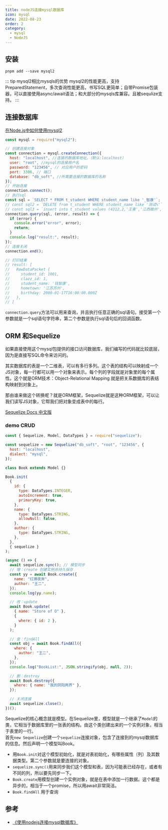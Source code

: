 ```yaml
---
title: nodeJS连接mysql数据库
icon: mysql
date: 2022-08-23
order: 2
category:
  - mysql
  - NodeJS
---
```

## 安装
```
pnpm add --save mysql2
```

::: tip mysql2相比mysqls的优势
mysql2的性能更高，支持PreparedStatement，多次查询性能更高，书写SQL更简单；自带Promise包装器，可以直接使用async/await语法；和大部分的mysqls库兼容。且被sequlize支持。
:::

## 连接数据库

[在Node.js中如何使用mysql2](https://blog.csdn.net/qq_45040919/article/details/110139354)

```js
const mysql = require("mysql2");

// 创建连接对象
const connection = mysql.createConnection({
  host: "localhost", //连接的数据库地址。（默认:localhost）
  user: "root", //mysql的连接用户名
  password: "123456", // 对应用户的密码
  port: 3306, // 端口
  database: "db_soft", //所需要连接的数据库的名称
});
// 开始连接
connection.connect();
// 执行sql
const sql = `SELECT * FROM t_student WHERE student_name like '_智康'`;
// const sql2 = `DELETE from t_student WHERE student_name like '测试%'`;
// const sql3 = `insert into t_student values (4312,2,'王東','江西赣州','1999-07-10');`;
connection.query(sql, (error, result) => {
  if (error) {
    console.error("error", error);
    return;
  }
  console.log("result:", result);
});
// 连接关闭
connection.end();

// 打印结果
// result: [
//   RowDataPacket {
//     student_id: 1001,
//     clazz_id: 1,
//     student_name: '钱智康',
//     hometown: '江苏苏州',
//     birthday: 2000-01-17T16:00:00.000Z
//   },
// ]
```
`connection.query`方法可以用来查询，并且执行任意正确的sql语句。接受第一个参数就是一个sql语句字符串，第二个参数是执行sql语句后的回调函数。

## ORM 和Sequelize
如果直接使用这个mysql包提供的接口访问数据库，我们编写的代码就比较底层，因为是直接写SQL命令来访问的。

其实数据库的表是一个二维表，可以有多行多列。这个表的结构可以映射成一个JS对象，每一行都可以用一个对象来表示。每个列的字段就是对象里的每个属性。这个就是ORM技术：Object-Relational Mapping 就是把关系数据库的表结构映射到对象上。

那由谁来做这个转换呢？就是ORM框架，Sequelize就是这种ORM框架，可以让我们读写JS对象，它帮我们把对象变成表中的每行。

[Sequelize Docs 中文版](https://github.com/demopark/sequelize-docs-Zh-CN)

### demo CRUD
```js
const { Sequelize, Model, DataTypes } = require("sequelize");

const sequelize = new Sequelize("db_soft", "root", "123456", {
  host: "localhost",
  dialect: "mysql",
});

class Book extends Model {}

Book.init(
  {
    id: {
      type: DataTypes.INTEGER,
      autoIncrement: true,
      primaryKey: true,
    },
    name: {
      type: DataTypes.STRING,
      allowNull: false,
    },
    author: {
      type: DataTypes.STRING,
    },
  },
  { sequelize }
);

(async () => {
  await sequelize.sync(); // 模型同步
  // 增：create 创建实例并持久保存
  const yy = await Book.create({
    name: "红拂夜奔",
    author: "王二",
  });
  console.log(yy.name);

  // 改：update
  await Book.update(
    { name: "Store of O" },
    {
      where: { id: 2 },
    }
  );

  // 查：findAll
  const obj = await Book.findAll({
    where: {
      author: "王二",
    },
  });
  console.log("BookList:", JSON.stringify(obj, null, 2));

  // 删：destroy
  await Book.destroy({
    where: { name: "我的阴阳两界" },
  });

  // 关闭连接
  await sequelize.close();
})();
```
Sequelize的核心概念就是模型。在Sequelize里，模型就是一个继承了`Model`的类，它相当于数据库里的一张表的结构。由这个类创建出来的一个实例对象，相当于表里的一行。  
首先`new Sequelize`创建一个`sequelize`连接对象，包含了连接到的mysql数据库的信息。然后声明一个模型叫Book。
- 用`Book.init`对这个模型初始化，就是对表初始化，有哪些属性（列）及其数据类型。第二个参数就是要连接的对象。
- `sequelize.sync()`用来同步我们这个模型和表，因为可能表已经存在，或者有不同的列，所以要先同步一下。
- `Book.create`用模型创建一个实例对象，就是在表中添加一行数据。这个都是异步的，相当于一个promise，所以用await非常简洁。
- `Book.findAll` 用于查询

## 参考

- [《使用nodejs连接mysql数据库》](https://juejin.cn/post/6920948406055616526#heading-5)